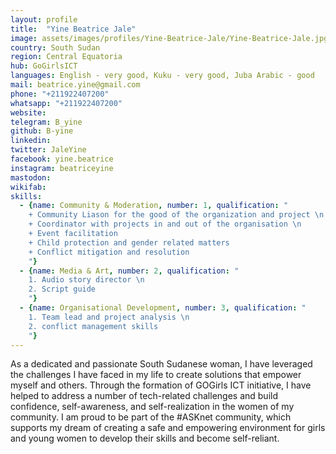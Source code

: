 ```yaml
---
layout: profile
title:  "Yine Beatrice Jale"
image: assets/images/profiles/Yine-Beatrice-Jale/Yine-Beatrice-Jale.jpg
country: South Sudan
region: Central Equatoria
hub: GoGirlsICT
languages: English - very good, Kuku - very good, Juba Arabic - good
mail: beatrice.yine@gmail.com
phone: "+211922407200"
whatsapp: "+211922407200"
website: 
telegram: B_yine
github: B-yine
linkedin: 
twitter: JaleYine
facebook: yine.beatrice
instagram: beatriceyine
mastodon: 
wikifab:
skills:
  - {name: Community & Moderation, number: 1, qualification: "
    + Community Liason for the good of the organization and project \n
    + Coordinator with projects in and out of the organisation \n
    + Event facilitation
    + Child protection and gender related matters
    + Conflict mitigation and resolution
    "}
  - {name: Media & Art, number: 2, qualification: "
    1. Audio story director \n
    2. Script guide
    "}
  - {name: Organisational Development, number: 3, qualification: "
    1. Team lead and project analysis \n
    2. conflict management skills
    "}
---
```

As a dedicated and passionate South Sudanese woman, I have leveraged the challenges I have faced in my life to create solutions that empower myself and others. Through the formation of GOGirls ICT initiative, I have helped to address a number of tech-related challenges and build confidence, self-awareness, and self-realization in the women of my community. I am proud to be part of the #ASKnet community, which supports my dream of creating a safe and empowering environment for girls and young women to develop their skills and become self-reliant.